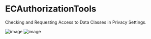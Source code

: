 # ECAuthorizationTools
Checking and Requesting Access to Data Classes in Privacy Settings.


![image](https://raw.githubusercontent.com/EchoZuo/ECAuthorizationTools/master/ShowImage/0.PNG)
![image](https://raw.githubusercontent.com/EchoZuo/ECAuthorizationTools/master/ShowImage/2.PNG)
